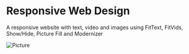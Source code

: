 Responsive Web Design 
==============================

A responsive website with text, video and images using FitText, FitVids, Show/Hide, Picture Fill and Modernizer

![Picture](https://farm3.staticflickr.com/2939/14441806928_56999db288_o.png)
